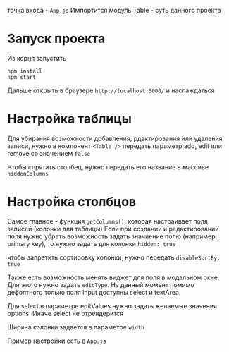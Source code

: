 точка входа - `App.js`
Импортится модуль Table - суть данного проекта

# Запуск проекта

Из корня запустить

```
npm install
npm start
```

Дальше открыть в браузере `http://localhost:3000/` и наслаждаться

# Настройка таблицы

Для убирания возможности добавления, рдактирования или удаления записи,
нужно в компонент `<Table />` передать параметр add, edit или remove со значением `false`

Чтобы спрятать столбец, нужно передать его название в массиве `hiddenColumns`

# Настройка столбцов

Самое главное - функция `getColumns()`, которая настраивает поля записей (колонки для таблицы)
Если при создании и редактировании поля нужно убрать возможность задать значиение полю
(например, primary key), то нужно задать
для колонки `hidden: true`

чтобы запретить сортировку колонки, нужно передать `disableSortBy: true`

Также есть возможность менять виджет для поля в модальном окне.
Для этого нужно задать `editType`. На данный момент помимо дефолтного только поля input доступны
select и textArea.

Для select в параметре editValues нужно задать желаемые значения options. Иначе select не отрендерится

Ширина колонки задается в параметре `width`

Пример настройки есть в `App.js`

